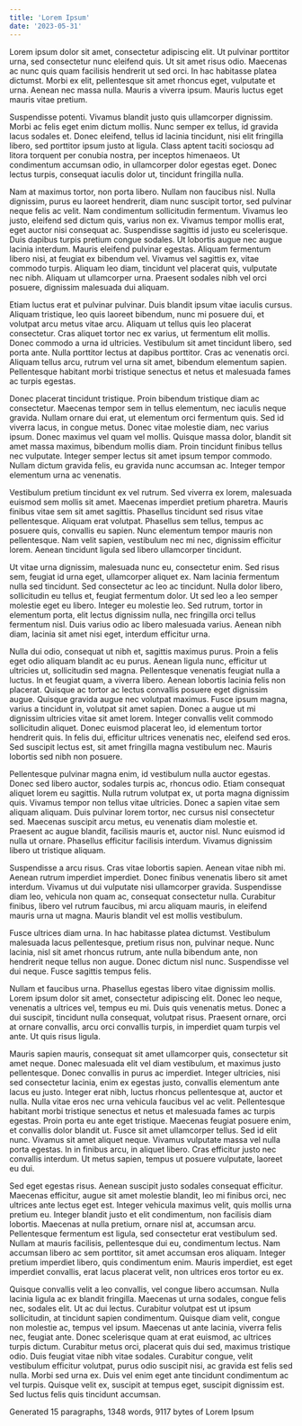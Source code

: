 ```yaml
---
title: 'Lorem Ipsum'
date: '2023-05-31'
---
```


Lorem ipsum dolor sit amet, consectetur adipiscing elit. Ut pulvinar porttitor urna, sed consectetur nunc eleifend quis. Ut sit amet risus odio. Maecenas ac nunc quis quam facilisis hendrerit ut sed orci. In hac habitasse platea dictumst. Morbi ex elit, pellentesque sit amet rhoncus eget, vulputate et urna. Aenean nec massa nulla. Mauris a viverra ipsum. Mauris luctus eget mauris vitae pretium.

Suspendisse potenti. Vivamus blandit justo quis ullamcorper dignissim. Morbi ac felis eget enim dictum mollis. Nunc semper ex tellus, id gravida lacus sodales et. Donec eleifend, tellus id lacinia tincidunt, nisi elit fringilla libero, sed porttitor ipsum justo at ligula. Class aptent taciti sociosqu ad litora torquent per conubia nostra, per inceptos himenaeos. Ut condimentum accumsan odio, in ullamcorper dolor egestas eget. Donec lectus turpis, consequat iaculis dolor ut, tincidunt fringilla nulla.

Nam at maximus tortor, non porta libero. Nullam non faucibus nisl. Nulla dignissim, purus eu laoreet hendrerit, diam nunc suscipit tortor, sed pulvinar neque felis ac velit. Nam condimentum sollicitudin fermentum. Vivamus leo justo, eleifend sed dictum quis, varius non ex. Vivamus tempor mollis erat, eget auctor nisi consequat ac. Suspendisse sagittis id justo eu scelerisque. Duis dapibus turpis pretium congue sodales. Ut lobortis augue nec augue lacinia interdum. Mauris eleifend pulvinar egestas. Aliquam fermentum libero nisi, at feugiat ex bibendum vel. Vivamus vel sagittis ex, vitae commodo turpis. Aliquam leo diam, tincidunt vel placerat quis, vulputate nec nibh. Aliquam ut ullamcorper urna. Praesent sodales nibh vel orci posuere, dignissim malesuada dui aliquam.

Etiam luctus erat et pulvinar pulvinar. Duis blandit ipsum vitae iaculis cursus. Aliquam tristique, leo quis laoreet bibendum, nunc mi posuere dui, et volutpat arcu metus vitae arcu. Aliquam ut tellus quis leo placerat consectetur. Cras aliquet tortor nec ex varius, ut fermentum elit mollis. Donec commodo a urna id ultricies. Vestibulum sit amet tincidunt libero, sed porta ante. Nulla porttitor lectus at dapibus porttitor. Cras ac venenatis orci. Aliquam tellus arcu, rutrum vel urna sit amet, bibendum elementum sapien. Pellentesque habitant morbi tristique senectus et netus et malesuada fames ac turpis egestas.

Donec placerat tincidunt tristique. Proin bibendum tristique diam ac consectetur. Maecenas tempor sem in tellus elementum, nec iaculis neque gravida. Nullam ornare dui erat, ut elementum orci fermentum quis. Sed id viverra lacus, in congue metus. Donec vitae molestie diam, nec varius ipsum. Donec maximus vel quam vel mollis. Quisque massa dolor, blandit sit amet massa maximus, bibendum mollis diam. Proin tincidunt finibus tellus nec vulputate. Integer semper lectus sit amet ipsum tempor commodo. Nullam dictum gravida felis, eu gravida nunc accumsan ac. Integer tempor elementum urna ac venenatis.

Vestibulum pretium tincidunt ex vel rutrum. Sed viverra ex lorem, malesuada euismod sem mollis sit amet. Maecenas imperdiet pretium pharetra. Mauris finibus vitae sem sit amet sagittis. Phasellus tincidunt sed risus vitae pellentesque. Aliquam erat volutpat. Phasellus sem tellus, tempus ac posuere quis, convallis eu sapien. Nunc elementum tempor mauris non pellentesque. Nam velit sapien, vestibulum nec mi nec, dignissim efficitur lorem. Aenean tincidunt ligula sed libero ullamcorper tincidunt.

Ut vitae urna dignissim, malesuada nunc eu, consectetur enim. Sed risus sem, feugiat id urna eget, ullamcorper aliquet ex. Nam lacinia fermentum nulla sed tincidunt. Sed consectetur ac leo ac tincidunt. Nulla dolor libero, sollicitudin eu tellus et, feugiat fermentum dolor. Ut sed leo a leo semper molestie eget eu libero. Integer eu molestie leo. Sed rutrum, tortor in elementum porta, elit lectus dignissim nulla, nec fringilla orci tellus fermentum nisl. Duis varius odio ac libero malesuada varius. Aenean nibh diam, lacinia sit amet nisi eget, interdum efficitur urna.

Nulla dui odio, consequat ut nibh et, sagittis maximus purus. Proin a felis eget odio aliquam blandit ac eu purus. Aenean ligula nunc, efficitur ut ultricies ut, sollicitudin sed magna. Pellentesque venenatis feugiat nulla a luctus. In et feugiat quam, a viverra libero. Aenean lobortis lacinia felis non placerat. Quisque ac tortor ac lectus convallis posuere eget dignissim augue. Quisque gravida augue nec volutpat maximus. Fusce ipsum magna, varius a tincidunt in, volutpat sit amet sapien. Donec a augue ut mi dignissim ultricies vitae sit amet lorem. Integer convallis velit commodo sollicitudin aliquet. Donec euismod placerat leo, id elementum tortor hendrerit quis. In felis dui, efficitur ultrices venenatis nec, eleifend sed eros. Sed suscipit lectus est, sit amet fringilla magna vestibulum nec. Mauris lobortis sed nibh non posuere.

Pellentesque pulvinar magna enim, id vestibulum nulla auctor egestas. Donec sed libero auctor, sodales turpis ac, rhoncus odio. Etiam consequat aliquet lorem eu sagittis. Nulla rutrum volutpat ex, ut porta magna dignissim quis. Vivamus tempor non tellus vitae ultricies. Donec a sapien vitae sem aliquam aliquam. Duis pulvinar lorem tortor, nec cursus nisl consectetur sed. Maecenas suscipit arcu metus, eu venenatis diam molestie et. Praesent ac augue blandit, facilisis mauris et, auctor nisl. Nunc euismod id nulla ut ornare. Phasellus efficitur facilisis interdum. Vivamus dignissim libero ut tristique aliquam.

Suspendisse a arcu risus. Cras vitae lobortis sapien. Aenean vitae nibh mi. Aenean rutrum imperdiet imperdiet. Donec finibus venenatis libero sit amet interdum. Vivamus ut dui vulputate nisi ullamcorper gravida. Suspendisse diam leo, vehicula non quam ac, consequat consectetur nulla. Curabitur finibus, libero vel rutrum faucibus, mi arcu aliquam mauris, in eleifend mauris urna ut magna. Mauris blandit vel est mollis vestibulum.

Fusce ultrices diam urna. In hac habitasse platea dictumst. Vestibulum malesuada lacus pellentesque, pretium risus non, pulvinar neque. Nunc lacinia, nisl sit amet rhoncus rutrum, ante nulla bibendum ante, non hendrerit neque tellus non augue. Donec dictum nisl nunc. Suspendisse vel dui neque. Fusce sagittis tempus felis.

Nullam et faucibus urna. Phasellus egestas libero vitae dignissim mollis. Lorem ipsum dolor sit amet, consectetur adipiscing elit. Donec leo neque, venenatis a ultrices vel, tempus eu mi. Duis quis venenatis metus. Donec a dui suscipit, tincidunt nulla consequat, volutpat risus. Praesent ornare, orci at ornare convallis, arcu orci convallis turpis, in imperdiet quam turpis vel ante. Ut quis risus ligula.

Mauris sapien mauris, consequat sit amet ullamcorper quis, consectetur sit amet neque. Donec malesuada elit vel diam vestibulum, et maximus justo pellentesque. Donec convallis in purus ac imperdiet. Integer ultricies, nisi sed consectetur lacinia, enim ex egestas justo, convallis elementum ante lacus eu justo. Integer erat nibh, luctus rhoncus pellentesque at, auctor et nulla. Nulla vitae eros nec urna vehicula faucibus vel ac velit. Pellentesque habitant morbi tristique senectus et netus et malesuada fames ac turpis egestas. Proin porta eu ante eget tristique. Maecenas feugiat posuere enim, et convallis dolor blandit ut. Fusce sit amet ullamcorper tellus. Sed id elit nunc. Vivamus sit amet aliquet neque. Vivamus vulputate massa vel nulla porta egestas. In in finibus arcu, in aliquet libero. Cras efficitur justo nec convallis interdum. Ut metus sapien, tempus ut posuere vulputate, laoreet eu dui.

Sed eget egestas risus. Aenean suscipit justo sodales consequat efficitur. Maecenas efficitur, augue sit amet molestie blandit, leo mi finibus orci, nec ultrices ante lectus eget est. Integer vehicula maximus velit, quis mollis urna pretium eu. Integer blandit justo et elit condimentum, non facilisis diam lobortis. Maecenas at nulla pretium, ornare nisl at, accumsan arcu. Pellentesque fermentum est ligula, sed consectetur erat vestibulum sed. Nullam at mauris facilisis, pellentesque dui eu, condimentum lectus. Nam accumsan libero ac sem porttitor, sit amet accumsan eros aliquam. Integer pretium imperdiet libero, quis condimentum enim. Mauris imperdiet, est eget imperdiet convallis, erat lacus placerat velit, non ultrices eros tortor eu ex.

Quisque convallis velit a leo convallis, vel congue libero accumsan. Nulla lacinia ligula ac ex blandit fringilla. Maecenas ut urna sodales, congue felis nec, sodales elit. Ut ac dui lectus. Curabitur volutpat est ut ipsum sollicitudin, at tincidunt sapien condimentum. Quisque diam velit, congue non molestie ac, tempus vel ipsum. Maecenas ut ante lacinia, viverra felis nec, feugiat ante. Donec scelerisque quam at erat euismod, ac ultrices turpis dictum. Curabitur metus orci, placerat quis dui sed, maximus tristique odio. Duis feugiat vitae nibh vitae sodales. Curabitur congue, velit vestibulum efficitur volutpat, purus odio suscipit nisi, ac gravida est felis sed nulla. Morbi sed urna ex. Duis vel enim eget ante tincidunt condimentum ac vel turpis. Quisque velit ex, suscipit at tempus eget, suscipit dignissim est. Sed luctus felis quis tincidunt accumsan.

Generated 15 paragraphs, 1348 words, 9117 bytes of Lorem Ipsum